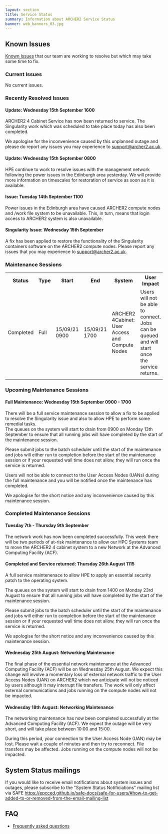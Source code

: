 ```yaml
---
layout: section
title: Service Status
summary: Information about ARCHER2 Service Status
banner: web_banners_03.jpg
---
```


## Known Issues
[Known Issues](https://docs.archer2.ac.uk/known-issues/) that our team are working to resolve but which may take some time to fix.


###  Current Issues
No current issues. 

### Recently Resolved Issues

#### Update: Wednesday 15th September 1600
ARCHER2 4 Cabinet Service has now been returned to service. 
The Singularity work which was scheduled to take place today has also been completed. 

We apologise for the inconvenience caused by this unplanned outage and please do report any issues you may experience to support@archer2.ac.uk. 

#### Update: Wednesday 15th September 0800
HPE continue to work to resolve issues with the management network following the power issues in the Edinburgh area yesterday. 
We will provide more information on timescales for restoration of service as soon as it is available.

#### Issue: Tuesday 14th September 1100
Power issues in the Edinburgh area have caused ARCHER2 compute nodes and /work file system to be unavailable. This, in turn, means that 
login access to ARCHER2 system is also unavailable.


#### Singularity Issue: Wednesday 15th September
A fix has been applied to restore the functionality of the Singularity containers software on the ARCHER2 compute nodes. Please report any issues that you may experience to support@archer2.ac.uk. 

### Maintenance Sessions
<table>
	<tr>
  <th>Status </th> 
		<th>Type</th>
		<th>Start</th>
		<th>End </th>
		<th>System</th>
		<th>User Impact</th>
  <th>Reason</th>
	</tr>
	<tr>
		<td> Completed</td>
		<td> Full </td>
		<td> 15/09/21 0900</td>
		<td> 15/09/21 1700</td>
		<td> ARCHER2 4Cabinet: User Access and Compute Nodes</td>
  <td> Users will not be able to connect. Jobs can be queued and will start once the service returns. </td>
  <td> Apply a fix for Singularity Issue. </td>
	</tr>
 	<tr>
		<td> </td>
		<td> </td>
		<td> </td>
		<td> </td>
		<td> </td>
  <td> </td>
  <td> </td>
	</tr>
</table>

### Upcoming Maintenance Sessions
#### Full Maintenance: Wednesday 15th September 0900 - 1700 

There will be a full service maintenance session to allow a fix to be applied to resolve the Singularity issue and also to allow HPE to perform some remedial tasks.  
The queues on the system will start to drain from 0900 on Monday 13th September to ensure that all running jobs will have completed by the start of the maintenance session.  

Please submit jobs to the batch scheduler until the start of the maintenance and jobs will either run to completion before the start of the maintenance session or if your requested wall time does not allow,  they will run once the service is returned. 

Users will not be able to connect to the User Access Nodes (UANs) during the full maintenance and you will be notified once the maintenance has completed. 

We apologise for the short notice and any inconvenience caused by this maintenance session. 


 
### Completed Maintenance Sessions

#### Tuesday 7th - Thursday 9th September
The network work has now been completed successfully. 
This week there will be two periods of at-risk maintenance to allow our HPC Systems team to move the ARCHER2 4 cabinet system to a new Network at the Advanced Computing Facility (ACF). 


#### Completed and Service returned: Thursday 26th August 1115

A full service maintenenace to allow HPE to apply an essential security patch to the operating system.  

The queues on the system will start to drain from 1400 on Monday 23rd August to ensure that all running jobs will have completed by the start of the maintenance session.  

Please submit jobs to the batch scheduler until the start of the maintenance and jobs will either run to completion before the start of the maintenance session or if your requested wall time does not allow,  they will run once the service is returned. 

We apologise for the short notice and any inconvenience caused by this maintenance session. 


#### Wednesday 25th August: Networking Maintenance
The final phase of the essential network maintenance at the Advanced Computing Facility (ACF) will be on Wednesday 25th August. 
We expect this change will involve a momentary loss of external network traffic to the User Access Nodes (UAN) on ARCHER2 which we anticipate will not be noticed by users although it may interrupt file transfers. The work will only affect external communications and jobs running on the compute nodes will not be impacted. 

#### Wednesday 18th August: Networking Maintenance 
The networking maintenance has now been completed successfully at the Advanced Computing Facility (ACF). 
We expect the outage will be very short, and will take place between 10:00 and 15:00. 

During this period, your connection to the User Access Node (UAN) may be lost. Please wait a couple of minutes and then try to reconnect. 
File transfers may be affected. Jobs running on the compute nodes will not be impacted. 




## System Status mailings
If you would like to receive email notifications about system issues and outages, please subscribe to the "System Status Notificiations" mailing list via SAFE <https://epcced.github.io/safe-docs/safe-for-users/#how-to-get-added-to-or-removed-from-the-email-mailing-list>

## FAQ
* [Frequently asked questions](https://docs.archer2.ac.uk/faq/)
